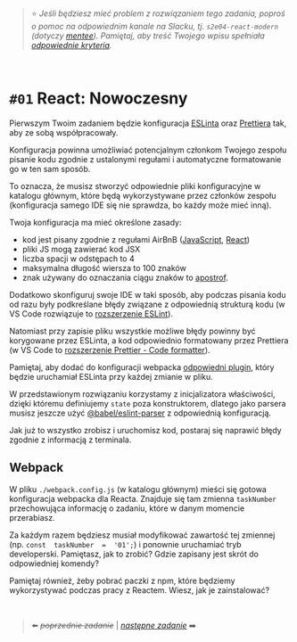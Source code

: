 > :star: *Jeśli będziesz mieć problem z rozwiązaniem tego zadania, poproś o pomoc na odpowiednim kanale na Slacku, tj. `s2e04-react-modern` (dotyczy [mentee](https://devmentor.pl/mentoring-javascript/)). Pamiętaj, aby treść Twojego wpisu spełniała [odpowiednie kryteria](https://devmentor.pl/jak-prosic-o-pomoc/).*
> 
&nbsp;

# `#01` React: Nowoczesny


Pierwszym Twoim zadaniem będzie konfiguracja [ESLinta](https://eslint.org/) oraz [Prettiera](https://prettier.io/) tak, aby ze sobą współpracowały.

Konfiguracja powinna umożliwiać potencjalnym członkom Twojego zespołu pisanie kodu zgodnie z ustalonymi regułami i automatyczne formatowanie go w ten sam sposób.

To oznacza, że musisz stworzyć odpowiednie pliki konfiguracyjne w katalogu głównym, które będą wykorzystywane przez członków zespołu (konfiguracja samego IDE się nie sprawdza, bo każdy może mieć inną).

Twoja konfiguracja ma mieć określone zasady:

- kod jest pisany zgodnie z regułami AirBnB ([JavaScript](https://github.com/airbnb/javascript), [React](https://airbnb.io/javascript/react/))
- pliki JS mogą zawierać kod JSX
- liczba spacji w odstępach to 4
- maksymalna długość wiersza to 100 znaków
- znak używany do oznaczania ciągu znaków to [apostrof](https://pl.wikipedia.org/wiki/Apostrof).

Dodatkowo skonfiguruj swoje IDE w taki sposób, aby podczas pisania kodu od razu były podkreślane błędy związane z odpowiednią strukturą kodu (w VS Code rozwiązuje to [rozszerzenie ESLint](https://marketplace.visualstudio.com/items?itemName=dbaeumer.vscode-eslint)).

Natomiast przy zapisie pliku wszystkie możliwe błędy powinny być korygowane przez ESLinta, a kod odpowiednio formatowany przez Prettiera (w VS Code to [rozszerzenie Prettier - Code formatter](https://marketplace.visualstudio.com/items?itemName=esbenp.prettier-vscode)).

Pamiętaj, aby dodać do konfiguracji webpacka [odpowiedni plugin](https://webpack.js.org/plugins/eslint-webpack-plugin/), który będzie uruchamiał ESLinta przy każdej zmianie w pliku.

W przedstawionym rozwiązaniu korzystamy z inicjalizatora właściwości, dzięki któremu definiujemy `state` poza konstruktorem, dlatego jako parsera musisz jeszcze użyć [@babel/eslint-parser](https://www.npmjs.com/package/@babel/eslint-parser) z odpowiednią konfiguracją.

Jak już to wszystko zrobisz i uruchomisz kod, postaraj się naprawić błędy zgodnie z informacją z terminala.

## Webpack

W pliku `./webpack.config.js` (w katalogu głównym) mieści się gotowa konfiguracja webpacka dla Reacta. Znajduje się tam zmienna `taskNumber` przechowująca informację o zadaniu, które w danym momencie przerabiasz.

Za każdym razem będziesz musiał modyfikować zawartość tej zmiennej (np. `const  taskNumber  =  '01';`) i ponownie uruchamiać tryb developerski. Pamiętasz, jak to zrobić? Gdzie zapisany jest skrót do odpowiedniej komendy?

Pamiętaj również, żeby pobrać paczki z npm, które będziemy wykorzystywać podczas pracy z Reactem. Wiesz, jak je zainstalować?

&nbsp;

> :arrow_left: ~~*poprzednie zadanie*~~ | [*następne zadanie*](./../02) :arrow_right:
